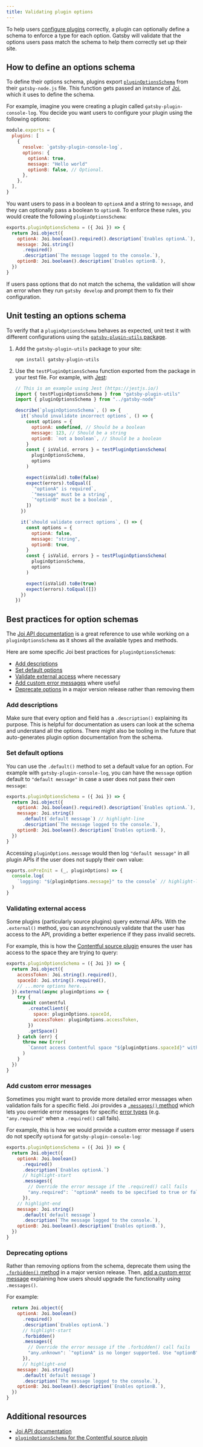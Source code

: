 ```yaml
---
title: Validating plugin options
---
```


To help users [configure plugins](/docs/configuring-usage-with-plugin-options/) correctly, a plugin can optionally define a schema to enforce a type for each option. Gatsby will validate that the options users pass match the schema to help them correctly set up their site.

## How to define an options schema

To define their options schema, plugins export [`pluginOptionsSchema`](/docs/node-apis/#pluginOptionsSchema) from their `gatsby-node.js` file. This function gets passed an instance of [Joi](https://joi.dev), which it uses to define the schema.

For example, imagine you were creating a plugin called `gatsby-plugin-console-log`. You decide you want users to configure your plugin using the following options:

```javascript:title=gatsby-config.js
module.exports = {
  plugins: [
    {
      resolve: `gatsby-plugin-console-log`,
      options: {
        optionA: true,
        message: "Hello world"
        optionB: false, // Optional.
      },
    },
  ],
}
```

You want users to pass in a boolean to `optionA` and a string to `message`, and they can optionally pass a boolean to `optionB`. To enforce these rules, you would create the following `pluginOptionsSchema`:

```javascript:title=plugins/gatsby-plugin-console-log/gatsby-node.js
exports.pluginOptionsSchema = ({ Joi }) => {
  return Joi.object({
    optionA: Joi.boolean().required().description(`Enables optionA.`),
    message: Joi.string()
      .required()
      .description(`The message logged to the console.`),
    optionB: Joi.boolean().description(`Enables optionB.`),
  })
}
```

If users pass options that do not match the schema, the validation will show an error when they run `gatsby develop` and prompt them to fix their configuration.

## Unit testing an options schema

To verify that a `pluginOptionsSchema` behaves as expected, unit test it with different configurations using the [`gatsby-plugin-utils` package](https://github.com/gatsbyjs/gatsby/tree/master/packages/gatsby-plugin-utils#testpluginoptionsschema).

1. Add the `gatsby-plugin-utils` package to your site:

   ```shell
   npm install gatsby-plugin-utils
   ```

2. Use the `testPluginOptionsSchema` function exported from the package in your test file. For example, with [Jest](https://jestjs.io):

   ```javascript:title=plugins/gatsby-plugin-console/__tests__/gatsby-node.js
   // This is an example using Jest (https://jestjs.io/)
   import { testPluginOptionsSchema } from "gatsby-plugin-utils"
   import { pluginOptionsSchema } from "../gatsby-node"

   describe(`pluginOptionsSchema`, () => {
     it(`should invalidate incorrect options`, () => {
       const options = {
         optionA: undefined, // Should be a boolean
         message: 123, // Should be a string
         optionB: `not a boolean`, // Should be a boolean
       }
       const { isValid, errors } = testPluginOptionsSchema(
         pluginOptionsSchema,
         options
       )

       expect(isValid).toBe(false)
       expect(errors).toEqual([
         `"optionA" is required`,
         `"message" must be a string`,
         `"optionB" must be a boolean`,
       ])
     })

     it(`should validate correct options`, () => {
       const options = {
         optionA: false,
         message: "string",
         optionB: true,
       }
       const { isValid, errors } = testPluginOptionsSchema(
         pluginOptionsSchema,
         options
       )

       expect(isValid).toBe(true)
       expect(errors).toEqual([])
     })
   })
   ```

## Best practices for option schemas

The [Joi API documentation](https://joi.dev/api/) is a great reference to use while working on a `pluginOptionsSchema` as it shows all the available types and methods.

Here are some specific Joi best practices for `pluginOptionsSchema`s:

- [Add descriptions](#add-descriptions)
- [Set default options](#set-default-options)
- [Validate external access](#validate-external-access) where necessary
- [Add custom error messages](#add-custom-error-messages) where useful
- [Deprecate options](#deprecating-options) in a major version release rather than removing them

### Add descriptions

Make sure that every option and field has a `.description()` explaining its purpose. This is helpful for documentation as users can look at the schema and understand all the options. There might also be tooling in the future that auto-generates plugin option documentation from the schema.

### Set default options

You can use the `.default()` method to set a default value for an option. For example with `gatsby-plugin-console-log`, you can have the `message` option default to `"default message"` in case a user does not pass their own `message`:

```javascript:title=plugins/gatsby-plugin-console-log/gatsby-node.js
exports.pluginOptionsSchema = ({ Joi }) => {
  return Joi.object({
    optionA: Joi.boolean().required().description(`Enables optionA.`),
    message: Joi.string()
      .default(`default message`) // highlight-line
      .description(`The message logged to the console.`),
    optionB: Joi.boolean().description(`Enables optionB.`),
  })
}
```

Accessing `pluginOptions.message` would then log `"default message"` in all plugin APIs if the user does not supply their own value:

```javascript:title=plugins/gatsby-plugin-console-log/gatsby-node.js
exports.onPreInit = (_, pluginOptions) => {
  console.log(
    `logging: "${pluginOptions.message}" to the console` // highlight-line
  )
}
```

### Validating external access

Some plugins (particularly source plugins) query external APIs. With the `.external()` method, you can asynchronously validate that the user has access to the API, providing a better experience if they pass invalid secrets.

For example, this is how the [Contentful source plugin](/plugins/gatsby-source-contentful/) ensures the user has access to the space they are trying to query:

```javascript:title=gatsby-source-contentful/gatsby-node.js
exports.pluginOptionsSchema = ({ Joi }) => {
  return Joi.object({
    accessToken: Joi.string().required(),
    spaceId: Joi.string().required(),
    // ...more options here...
  }).external(async pluginOptions => {
    try {
      await contentful
        .createClient({
          space: pluginOptions.spaceId,
          accessToken: pluginOptions.accessToken,
        })
        .getSpace()
    } catch (err) {
      throw new Error(
        `Cannot access Contentful space "${pluginOptions.spaceId}" with the provided access token. Double check they are correct and try again!`
      )
    }
  })
}
```

### Add custom error messages

Sometimes you might want to provide more detailed error messages when validation fails for a specific field. Joi provides a [`.messages()` method](https://joi.dev/api/?v=17.2.1#anymessagesmessages) which lets you override error messages for specific [error types](https://joi.dev/api/?v=17.2.1#list-of-errors) (e.g. `"any.required"` when a `.required()` call fails).

For example, this is how we would provide a custom error message if users do not specify `optionA` for `gatsby-plugin-console-log`:

```javascript:title=plugins/gatsby-plugin-console-log/gatsby-node.js
exports.pluginOptionsSchema = ({ Joi }) => {
  return Joi.object({
    optionA: Joi.boolean()
      .required()
      .description(`Enables optionA.`)
      // highlight-start
      .messages({
        // Override the error message if the .required() call fails
        "any.required": `"optionA" needs to be specified to true or false. Get the correct value from your dashboard settings.`,
      }),
    // highlight-end
    message: Joi.string()
      .default(`default message`)
      .description(`The message logged to the console.`),
    optionB: Joi.boolean().description(`Enables optionB.`),
  })
}
```

### Deprecating options

Rather than removing options from the schema, deprecate them using the [`.forbidden()` method](https://joi.dev/api/?v=17.2.1#anyforbidden) in a major version release. Then, [add a custom error message](#add-custom-error-messages) explaining how users should upgrade the functionality using `.messages()`.

For example:

```javascript:title=plugins/gatsby-plugin-console-log/gatsby-node.js
  return Joi.object({
    optionA: Joi.boolean()
      .required()
      .description(`Enables optionA.`)
      // highlight-start
      .forbidden()
      .messages({
        // Override the error message if the .forbidden() call fails
        "any.unknown": `"optionA" is no longer supported. Use "optionB" instead by setting it to the same value you had before on "optionA".`,
      }),
      // highlight-end
    message: Joi.string()
      .default(`default message`)
      .description(`The message logged to the console.`),
    optionB: Joi.boolean().description(`Enables optionB.`),
  })
}
```

## Additional resources

- [Joi API documentation](https://joi.dev/api/)
- [`pluginOptionsSchema` for the Contentful source plugin](https://github.com/gatsbyjs/gatsby/blob/af973d4647dc14c85555a2ad8f1aff08028ee3b7/packages/gatsby-source-contentful/src/gatsby-node.js#L75-L159)
